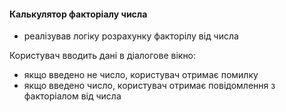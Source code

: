 #### Калькулятор факторіалу числа
* реалізував логіку розрахунку факторілу від числа

Користувач вводить дані в діалогове вікно:
* якщо введено не число, користувач отримає помилку
* якщо введено число, користувач отримає повідомлення з факторіалом від числа